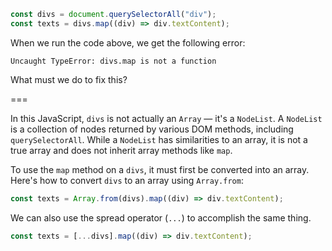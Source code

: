 ```js
const divs = document.querySelectorAll("div");
const texts = divs.map((div) => div.textContent);
```

When we run the code above, we get the following error:

```
Uncaught TypeError: divs.map is not a function
```

What must we do to fix this?

===

In this JavaScript, `divs` is not actually an `Array` — it's a `NodeList`. A `NodeList` is a collection of nodes returned by various DOM methods, including `querySelectorAll`. While a `NodeList` has similarities to an array, it is not a true array and does not inherit array methods like `map`.

To use the `map` method on a `divs`, it must first be converted into an array. Here's how to convert `divs` to an array using `Array.from`:

```js
const texts = Array.from(divs).map((div) => div.textContent);
```

We can also use the spread operator (`...`) to accomplish the same thing.

```js
const texts = [...divs].map((div) => div.textContent);
```
